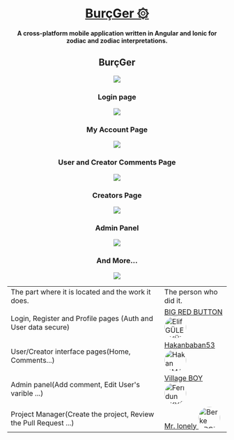 <div align="center">

  # [BurçGer ۞](https://github.com/)
  **A cross-platform mobile application written in Angular and Ionic for zodiac and zodiac interpretations.**
</div>

<h2 align="center">BurçGer</h2>
<p align="center"><img src="./assets/preview.png"></p>

<h3 align="center">Login page</h3>
<p align="center"><img src="./assets/loginpage.png"></p>

<h3 align="center">My Account Page</h3>
<p align="center"><img src="./assets/myaccount.png"></p>

<h3 align="center">User and Creator Comments Page</h3>
<p align="center" style="max-heigh:250px"><img src="./assets/comments.png"></p>

<h3 align="center">Creators Page</h3>
<p align="center" style="max-heigh:250px"><img src="./assets/creator.png"></p>

<h3 align="center">Admin Panel</h3>
<p align="center" style="max-heigh:250px"><img src="./assets/adminpanel.png"></p>

<h3 align="center">And More...</h3>
<p align="center" style="max-heigh:250px"><img src="./assets/more.png"></p>

<table align="center">
  <tr>
    <td valing="center" width="70%">The part where it is located and the work it does.</td>
    <td valing="center" width="30%">The person who did it.</td>
  </tr>
  <tr>
    <td>Login, Register and Profile pages (Auth and User data secure)</td>
    <td><a href="https://github.com/elif077">BIG RED BUTTON
    <img src="https://avatars.githubusercontent.com/u/104039180?v=4" alt="Elif GÜLERYÜZ" style="border-radius: 50%; width: 50px; height: 50px;"></a>
    </td>
  </tr>
  <tr>
    <td>User/Creator interface pages(Home, Comments...)</td>
    <td><a href="https://github.com/Hakanbaban53">Hakanbaban53
    <img src="https://avatars.githubusercontent.com/u/93117749?v=4" alt="Hakan İSMAİL" style="border-radius: 50%; width: 50px; height: 50px;"></a>
    </td>
  </tr>
  <tr>
    <td>Admin panel(Add comment, Edit User's varible ...)</td>
  <td><a href="https://github.com/feridunakyurek">Village BOY
  <img src="https://avatars.githubusercontent.com/u/77540834?v=4" alt="Feridun AKYÜREK" style="border-radius: 50%; width: 50px; height: 50px;"></a>
  </td>
  </tr>
  <tr>
    <td>Project Manager(Create the project, Review the Pull Request ...)</td>
    <td><a href="https://github.com/berkeercetin">Mr. lonely
    <img src="https://avatars.githubusercontent.com/u/82932880?v=4" alt="Berke ERÇETİN" style="border-radius: 50%; width: 50px; height: 50px;"></a>
    </td>
  </tr>
</table>






